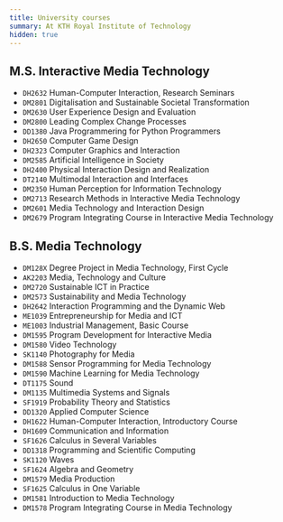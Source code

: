 ```yaml
---
title: University courses
summary: At KTH Royal Institute of Technology
hidden: true
---
```


## M.S. Interactive Media Technology

- `DH2632` Human-Computer Interaction, Research Seminars
- `DM2801` Digitalisation and Sustainable Societal Transformation
- `DM2630` User Experience Design and Evaluation
- `DM2800` Leading Complex Change Processes
- `DD1380` Java Programmering for Python Programmers
- `DH2650` Computer Game Design
- `DH2323` Computer Graphics and Interaction
- `DM2585` Artificial Intelligence in Society
- `DH2400` Physical Interaction Design and Realization
- `DT2140` Multimodal Interaction and Interfaces
- `DM2350` Human Perception for Information Technology
- `DM2713` Research Methods in Interactive Media Technology
- `DM2601` Media Technology and Interaction Design
- `DM2679` Program Integrating Course in Interactive Media Technology

## B.S. Media Technology

- `DM128X` Degree Project in Media Technology, First Cycle
- `AK2203` Media, Technology and Culture
- `DM2720` Sustainable ICT in Practice
- `DM2573` Sustainability and Media Technology
- `DH2642` Interaction Programming and the Dynamic Web
- `ME1039` Entrepreneurship for Media and ICT
- `ME1003` Industrial Management, Basic Course
- `DM1595` Program Development for Interactive Media
- `DM1580` Video Technology
- `SK1140` Photography for Media
- `DM1588` Sensor Programming for Media Technology
- `DM1590` Machine Learning for Media Technology
- `DT1175` Sound
- `DM1135` Multimedia Systems and Signals
- `SF1919` Probability Theory and Statistics
- `DD1320` Applied Computer Science
- `DH1622` Human-Computer Interaction, Introductory Course
- `DH1609` Communication and Information
- `SF1626` Calculus in Several Variables
- `DD1318` Programming and Scientific Computing
- `SK1120` Waves
- `SF1624` Algebra and Geometry
- `DM1579` Media Production
- `SF1625` Calculus in One Variable
- `DM1581` Introduction to Media Technology
- `DM1578` Program Integrating Course in Media Technology
